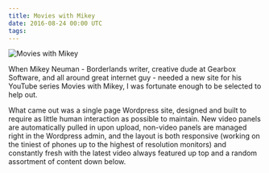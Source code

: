 ```yaml
---
title: Movies with Mikey
date: 2016-08-24 00:00 UTC
tags:
---
```


![Movies with Mikey](/images/portfolio/movieswithmikey.png)

When Mikey Neuman - Borderlands writer, creative dude at Gearbox Software, and all around great internet guy - needed a new site for his YouTube series Movies with Mikey, I was fortunate enough to be selected to help out.

What came out was a single page Wordpress site, designed and built to require as little human interaction as possible to maintain. New video panels are automatically pulled in upon upload, non-video panels are managed right in the Wordpress admin, and the layout is both responsive (working on the tiniest of phones up to the highest of resolution monitors) and constantly fresh with the latest video always featured up top and a random assortment of content down below.
